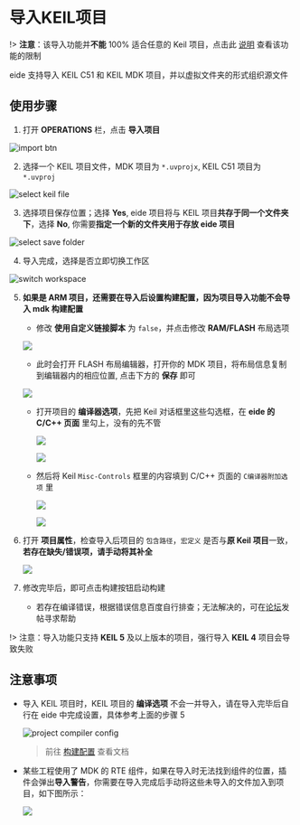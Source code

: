 # 导入KEIL项目

!> **注意**：该导入功能并**不能** 100% 适合任意的 Keil 项目，点击此 [说明](https://discuss.em-ide.com/d/289-keil) 查看该功能的限制

eide 支持导入 KEIL C51 和 KEIL MDK 项目，并以虚拟文件夹的形式组织源文件

## 使用步骤

1. 打开 **OPERATIONS** 栏，点击 **导入项目**

  ![import btn](../img/import_prj_btn.png)

2. 选择一个 KEIL 项目文件，MDK 项目为 `*.uvprojx`, KEIL C51 项目为 `*.uvproj`

  ![select keil file](../img/import_sel_file.png)

3. 选择项目保存位置；选择 **Yes**, eide 项目将与 KEIL 项目**共存于同一个文件夹下**，选择 **No**, 你需要**指定一个新的文件夹用于存放 eide 项目**

  ![select save folder](../img/import_sel_save_path.png)

4. 导入完成，选择是否立即切换工作区

  ![switch workspace](../img/import_done.png)

5. **如果是 ARM 项目，还需要在导入后设置构建配置，因为项目导入功能不会导入 mdk 构建配置**
   
   - 修改 **使用自定义链接脚本** 为 `false`，并点击修改 **RAM/FLASH** 布局选项

   ![](../img/import_mod_conf_1.png)

   - 此时会打开 FLASH 布局编辑器，打开你的 MDK 项目，将布局信息复制到编辑器内的相应位置, 点击下方的 **保存** 即可
   
   ![](../img/import_mod_conf_2.png) 

   - 打开项目的 **编译器选项**，先把 Keil 对话框里这些勾选框，在 **eide 的 C/C++ 页面** 里勾上，没有的先不管

     ![](../img/import_prj_keil_opts.png)

     ![](../img/import_prj_builder_options.png)

   - 然后将 Keil `Misc-Controls` 框里的内容填到 C/C++ 页面的 `C编译器附加选项` 里

     ![](../img/import_prj_keil_opts_2.png)
     
     ![](../img/import_prj_builder_options_2.png)

6. 打开 **项目属性**，检查导入后项目的 `包含路径`，`宏定义` 是否与**原 Keil 项目**一致，**若存在缺失/错误项，请手动将其补全**

   ![](../img/import_prj_check_prj_attrs.png)

7. 修改完毕后，即可点击构建按钮启动构建

   - 若存在编译错误，根据错误信息百度自行排查；无法解决的，可在[论坛](https://discuss.em-ide.com)发帖寻求帮助

!> 注意：导入功能只支持 **KEIL 5** 及以上版本的项目，强行导入 **KEIL 4** 项目会导致失败

## 注意事项

- 导入 KEIL 项目时，KEIL 项目的 **编译选项** 不会一并导入，请在导入完毕后自行在 eide 中完成设置，具体参考上面的步骤 5

  ![project compiler config](../img/prj_cmp_conf.png)

  > 前往 [构建配置](zh-cn/builder_config?id=编译选项) 查看文档

- 某些工程使用了 MDK 的 RTE 组件，如果在导入时无法找到组件的位置，插件会弹出**导入警告**，你需要在导入完成后手动将这些未导入的文件加入到项目，如下图所示：

  ![](../img/import_warning.png)
